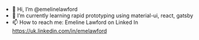 - 👋 Hi, I’m @emelinelawford
- 🌱 I’m currently learning rapid prototyping using material-ui, react, gatsby
- 📫 How to reach me: Emeline Lawford on Linked In https://uk.linkedin.com/in/emelawford

<!---
emelinelawford/emelinelawford is a ✨ special ✨ repository because its `README.md` (this file) appears on your GitHub profile.
You can click the Preview link to take a look at your changes.
--->
